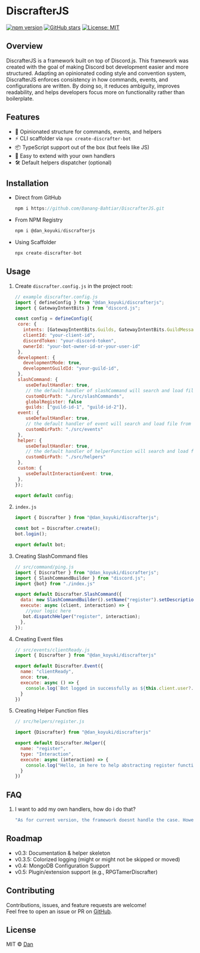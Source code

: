 # DiscrafterJS
[![npm version](https://img.shields.io/npm/v/@dan_koyuki/discrafterjs.svg)](https://www.npmjs.com/package/@dan_koyuki/discrafterjs)
[![GitHub stars](https://img.shields.io/github/stars/Danang-Bahtiar/DiscrafterJS.svg?style=social)](https://github.com/Danang-Bahtiar/DiscrafterJS)
[![License: MIT](https://img.shields.io/badge/License-MIT-yellow.svg)](https://opensource.org/licenses/MIT)


## Overview

DiscrafterJS is a framework built on top of Discord.js. This framework was created with the goal of making Discord bot development easier and more structured. Adapting an opinionated coding style and convention system, DiscrafterJS enforces consistency in how commands, events, and configurations are written. By doing so, it reduces ambiguity, improves readability, and helps developers focus more on functionality rather than boilerplate.

## Features
- 🔧 Opinionated structure for commands, events, and helpers
- ⚡ CLI scaffolder via `npx create-discrafter-bot`
- 📦 TypeScript support out of the box (but feels like JS)
- 🔌 Easy to extend with your own handlers
- 🛠️ Default helpers dispatcher (optional)


## Installation

- Direct from GitHub

  ```js
  npm i https://github.com/Danang-Bahtiar/DiscrafterJS.git
  ```

- From NPM Registry

  ```js
  npm i @dan_koyuki/discrafterjs
  ```

- Using Scaffolder

  ```js
  npx create-discrafter-bot
  ```

## Usage

1. Create `discrafter.config.js` in the project root:

   ```js
   // example discrafter.config.js
   import { defineConfig } from "@dan_koyuki/discrafterjs";
   import { GatewayIntentBits } from "discord.js";
   
   const config = defineConfig({
    core: {
      intents: [GatewayIntentBits.Guilds, GatewayIntentBits.GuildMessages],
      clientId: "your-client-id",
      discordToken: "your-discord-token",
      ownerId: "your-bot-owner-id-or-your-user-id"
    },
    development: {
      developmentMode: true,
      developmentGuildId: "your-guild-id",
    },
    slashCommand: {
       useDefaultHandler: true,
       // the default handler of slashCommand will search and load file from customDirPath if given.
       customDirPath: "./src/slashCommands",
       globalRegister: false
       guilds: ["guild-id-1", "guild-id-2"]},
    event: {
       useDefaultHandler: true,
       // the default handler of event will search and load file from customDirPath if given.
       customDirPath: "./src/events"
    },
    helper: {
       useDefaultHandler: true,
       // the default handler of helperFunction will search and load file from customDirPath if given.
       customDirPath: "./src/helpers"
    },
    custom: {
       useDefaultInteractionEvent: true,
    },
   });

   export default config;
   ```

2. `index.js`

   ```js
   import { Discrafter } from "@dan_koyuki/discrafterjs";

   const bot = Discrafter.create();
   bot.login();

   export default bot;
   ```

3. Creating SlashCommand files

   ```js
   // src/command/ping.js
   import { Discrafter } from "@dan_koyuki/discrafterjs";
   import { SlashCommandBuilder } from "discord.js";
   import {bot} from "./index.js"

   export default Discrafter.SlashCommand({
     data: new SlashCommandBuilder().setName("register").setDescription("Register a player!!"),
     execute: async (client, interaction) => {
       //your logic here
      bot.dispatchHelper("register", interaction);
     },
   });
   ```

4. Creating Event files

    ```js
    // src/events/clientReady.js
    import { Discrafter } from "@dan_koyuki/discrafterjs"

    export default Discrafter.Event({
      name: "clientReady",
      once: true,
      execute: async () => {
        console.log(`Bot logged in successfully as ${this.client.user?.tag}.`);
      }
    })
    ```

5. Creating Helper Function files

    ```js
    // src/helpers/register.js

    import {Discrafter} from "@dan_koyuki/discrafterjs"

    export default Discrafter.Helper({
      name: "register",
      type: "Interaction",
      execute: async (interaction) => {
        console.log("Hello, im here to help abstracting register function");
      }
    })
    ```

## FAQ
1. I want to add my own handlers, how do i do that?
    ```js
    "As for current version, the framework doesnt handle the case. However, you can simply turn off the useDefaultHandler on any handler you dont want and call your own handler after creating the bot."
    ```
   
## Roadmap
- v0.3: Documentation & helper skeleton
- v0.3.5: Colorized logging (might or might not be skipped or moved)
- v0.4: MongoDB Configuration Support
- v0.5: Plugin/extension support (e.g., RPGTamerDiscrafter)
  
## Contributing
Contributions, issues, and feature requests are welcome!  
Feel free to open an issue or PR on [GitHub](https://github.com/Danang-Bahtiar/DiscrafterJS).

## License
MIT © [Dan](https://github.com/Danang-Bahtiar)